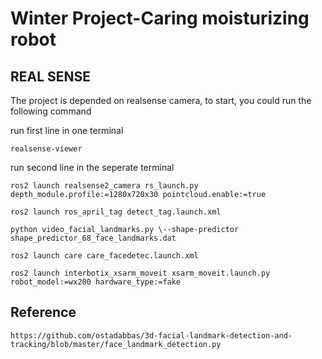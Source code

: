 # Winter Project-Caring moisturizing robot


## REAL SENSE

The project is depended on realsense camera, to start, you could run the following command

run first line in one terminal
```
realsense-viewer
```

run second line in the seperate terminal
```
ros2 launch realsense2_camera rs_launch.py depth_module.profile:=1280x720x30 pointcloud.enable:=true
```

```
ros2 launch ros_april_tag detect_tag.launch.xml
```

```
python video_facial_landmarks.py \--shape-predictor shape_predictor_68_face_landmarks.dat
```

```
ros2 launch care care_facedetec.launch.xml

```

```
ros2 launch interbotix_xsarm_moveit xsarm_moveit.launch.py robot_model:=wx200 hardware_type:=fake 

```

## Reference

```https://github.com/ostadabbas/3d-facial-landmark-detection-and-tracking/blob/master/face_landmark_detection.py```
